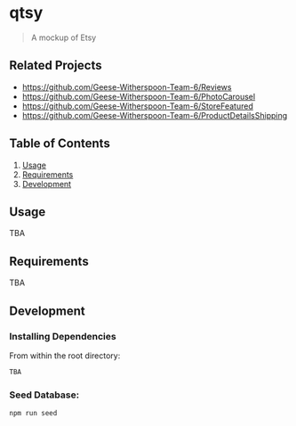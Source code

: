 
# qtsy

> A mockup of Etsy

## Related Projects

  - https://github.com/Geese-Witherspoon-Team-6/Reviews
  - https://github.com/Geese-Witherspoon-Team-6/PhotoCarousel
  - https://github.com/Geese-Witherspoon-Team-6/StoreFeatured
  - https://github.com/Geese-Witherspoon-Team-6/ProductDetailsShipping

## Table of Contents

1. [Usage](#Usage)
1. [Requirements](#requirements)
1. [Development](#development)

## Usage

TBA

## Requirements

TBA

## Development

### Installing Dependencies

From within the root directory:

```sh
TBA
```
### Seed Database:

```sh
npm run seed
```
